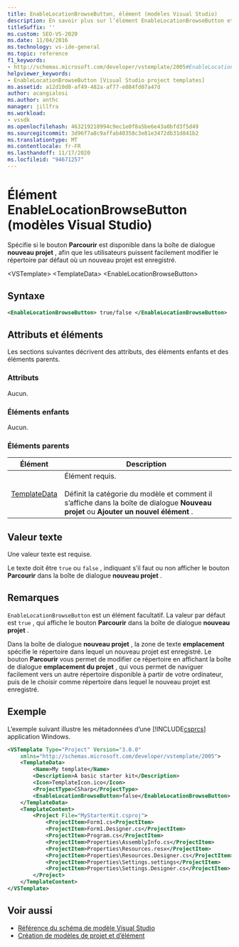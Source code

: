 ```yaml
---
title: EnableLocationBrowseButton, élément (modèles Visual Studio)
description: En savoir plus sur l’élément EnableLocationBrowseButton et sur la façon dont il spécifie si le bouton Parcourir est disponible dans la boîte de dialogue Nouveau projet.
titleSuffix: ''
ms.custom: SEO-VS-2020
ms.date: 11/04/2016
ms.technology: vs-ide-general
ms.topic: reference
f1_keywords:
- http://schemas.microsoft.com/developer/vstemplate/2005#EnableLocationBrowseButton
helpviewer_keywords:
- EnableLocationBrowseButton [Visual Studio project templates]
ms.assetid: a12d10d8-af49-482a-af77-e084fd07a47d
author: acangialosi
ms.author: anthc
manager: jillfra
ms.workload:
- vssdk
ms.openlocfilehash: 463219218994c9ec1e0f8a5be6e43a0bfd3f5d49
ms.sourcegitcommit: 3d96f7a8c9affab40358c3e81e3472db31d841b2
ms.translationtype: MT
ms.contentlocale: fr-FR
ms.lasthandoff: 11/17/2020
ms.locfileid: "94671257"
---
```

# <a name="enablelocationbrowsebutton-element-visual-studio-templates"></a>Élément EnableLocationBrowseButton (modèles Visual Studio)
Spécifie si le bouton **Parcourir** est disponible dans la boîte de dialogue **nouveau projet** , afin que les utilisateurs puissent facilement modifier le répertoire par défaut où un nouveau projet est enregistré.

 \<VSTemplate> \<TemplateData>
 \<EnableLocationBrowseButton>

## <a name="syntax"></a>Syntaxe

```xml
<EnableLocationBrowseButton> true/false </EnableLocationBrowseButton>
```

## <a name="attributes-and-elements"></a>Attributs et éléments
 Les sections suivantes décrivent des attributs, des éléments enfants et des éléments parents.

### <a name="attributes"></a>Attributs
 Aucun.

### <a name="child-elements"></a>Éléments enfants
 Aucun.

### <a name="parent-elements"></a>Éléments parents

|Élément|Description|
|-------------|-----------------|
|[TemplateData](../extensibility/templatedata-element-visual-studio-templates.md)|Élément requis.<br /><br /> Définit la catégorie du modèle et comment il s’affiche dans la boîte de dialogue **Nouveau projet** ou **Ajouter un nouvel élément** .|

## <a name="text-value"></a>Valeur texte
 Une valeur texte est requise.

 Le texte doit être `true` ou `false` , indiquant s’il faut ou non afficher le bouton **Parcourir** dans la boîte de dialogue **nouveau projet** .

## <a name="remarks"></a>Remarques
 `EnableLocationBrowseButton` est un élément facultatif. La valeur par défaut est `true` , qui affiche le bouton **Parcourir** dans la boîte de dialogue **nouveau projet** .

 Dans la boîte de dialogue **nouveau projet** , la zone de texte **emplacement** spécifie le répertoire dans lequel un nouveau projet est enregistré. Le bouton **Parcourir** vous permet de modifier ce répertoire en affichant la boîte de dialogue **emplacement du projet** , qui vous permet de naviguer facilement vers un autre répertoire disponible à partir de votre ordinateur, puis de le choisir comme répertoire dans lequel le nouveau projet est enregistré.

## <a name="example"></a>Exemple
 L’exemple suivant illustre les métadonnées d’une [!INCLUDE[csprcs](../data-tools/includes/csprcs_md.md)] application Windows.

```xml
<VSTemplate Type="Project" Version="3.0.0"
    xmlns="http://schemas.microsoft.com/developer/vstemplate/2005">
    <TemplateData>
        <Name>My template</Name>
        <Description>A basic starter kit</Description>
        <Icon>TemplateIcon.ico</Icon>
        <ProjectType>CSharp</ProjectType>
        <EnableLocationBrowseButton>false</EnableLocationBrowseButton>
    </TemplateData>
    <TemplateContent>
        <Project File="MyStarterKit.csproj">
            <ProjectItem>Form1.cs<ProjectItem>
            <ProjectItem>Form1.Designer.cs</ProjectItem>
            <ProjectItem>Program.cs</ProjectItem>
            <ProjectItem>Properties\AssemblyInfo.cs</ProjectItem>
            <ProjectItem>Properties\Resources.resx</ProjectItem>
            <ProjectItem>Properties\Resources.Designer.cs</ProjectItem>
            <ProjectItem>Properties\Settings.settings</ProjectItem>
            <ProjectItem>Properties\Settings.Designer.cs</ProjectItem>
        </Project>
    </TemplateContent>
</VSTemplate>
```

## <a name="see-also"></a>Voir aussi
- [Référence du schéma de modèle Visual Studio](../extensibility/visual-studio-template-schema-reference.md)
- [Création de modèles de projet et d’élément](../ide/creating-project-and-item-templates.md)
